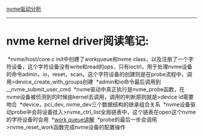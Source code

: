 [nvme驱动分析](http://blog.csdn.net/zhuzongpeng/article/details/76136164)

***
# nvme kernel driver阅读笔记:
  *nvme/host/core.c init中创建了workqueue和nvme class，以及注册了一个字符设备，这个字符设备没有write和read的ops，只有ioctrl，用于处理nvme设备的命令admin，io，reset，scan。这个字符设备的创建则是在probe流程中，调用>device_create_with_groups创建
  *admin和io命令最后调用到__nvme_submit_user_cmd 
  *nvme驱动中真正执行是nvme_probe函数，在nvme设备被侦测到的时候由kernel去调用，调用的判断原则就是>device id需要吻合
  *device，pci_dev, nvme_dev三个数据结构的继承组合关系 
  *nvme设备驱动probe中会将设备挂入>nvme_ctrl_list全局链表中，这个链表在open这个nvme的字符设备时会用 
  *[work queue讲解](http://www.cnblogs.com/wwang/archive/2010/10/27/1862202.html) 
  *probe的最后一步会调用>nvme_reset_work函数完成nvme设备的配置操作 
